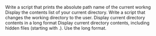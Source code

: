 Write a script that prints the absolute path name of the current workng
Display the contents list of your current directory.
Write a script that changes the working directory to the user.
Display current directory contents in a long format
Display current directory contents, including hidden files (starting with .). Use the long format.

